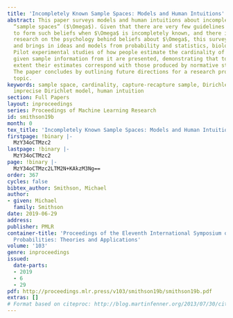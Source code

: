 ```yaml
---
title: 'Incompletely Known Sample Spaces: Models and Human Intuitions'
abstract: This paper surveys models and human intuitions about incompletely known
  “sample spaces” ($\Omega$). Given that there are very few guidelines for how best
  to form such beliefs when $\Omega$ is incompletely known, and there is very little
  research on the psychology behind beliefs about $\Omega$, this survey is preliminary
  and brings in ideas and models from probability and statistics, biology, and psychology.
  Pilot experimental studies of how people estimate the cardinality of $\Omega$ when
  given sample information from it are presented, demonstrating that to a surprising
  extent their estimates correspond with those produced by normative statistical models.
  The paper concludes by outlining future directions for a research program on this
  topic.
keywords: sample space, cardinality, capture-recapture sample, Dirichlet process,
  imprecise Dirichlet model, human intuition
section: Full Papers
layout: inproceedings
series: Proceedings of Machine Learning Research
id: smithson19b
month: 0
tex_title: 'Incompletely Known Sample Spaces: Models and Human Intuitions'
firstpage: !binary |-
  MzY34oCTMzc2
lastpage: !binary |-
  MzY34oCTMzc2
page: !binary |-
  MzY34oCTMzc2LTM2N+KAkzM3Ng==
order: 367
cycles: false
bibtex_author: Smithson, Michael
author:
- given: Michael
  family: Smithson
date: 2019-06-29
address: 
publisher: PMLR
container-title: 'Proceedings of the Eleventh International Symposium on Imprecise
  Probabilities: Theories and Applications'
volume: '103'
genre: inproceedings
issued:
  date-parts:
  - 2019
  - 6
  - 29
pdf: http://proceedings.mlr.press/v103/smithson19b/smithson19b.pdf
extras: []
# Format based on citeproc: http://blog.martinfenner.org/2013/07/30/citeproc-yaml-for-bibliographies/
---
```

